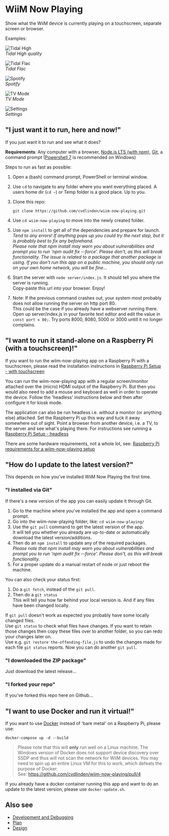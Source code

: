 # WiiM Now Playing

Show what the WiiM device is currently playing on a touchscreen, separate screen or browser.

Examples:

![Tidal High](./assets/Screenshot%202025-01-20%20012258.png)  
*Tidal High quality*

![Tidal Flac](./assets/Screenshot%202025-01-20%20012543.png)  
*Tidal Flac*

![Spotify](./assets/Screenshot%202025-01-20%20012847.png)  
*Spotify*

![TV Mode](./assets/Screenshot%202025-01-20%20015116.png)  
*TV Mode*

![Settings](./assets/Screenshot%202025-01-20%20013342.png)  
*Settings*

## "I just want it to run, here and now!"

If you just want it to run and see what it does?

**Requirements**: Any computer with a browser, [Node.js LTS (with npm)](https://nodejs.org/en), [Git](https://git-scm.com/), a command prompt ([Powershell 7](https://learn.microsoft.com/en-us/powershell/scripting/install/installing-powershell-on-windows) is recommended on Windows)

Steps to run as fast as possible:

1. Open a (bash) command prompt, PowerShell or terminal window.
2. Use ``cd`` to navigate to any folder where you want everything placed. A users home dir (``cd ~``) or Temp folder is a good place. Up to you.
3. Clone this repo:

   ```shell
   git clone https://github.com/cvdlinden/wiim-now-playing.git
   ```

4. Use ``cd wiim-now-playing`` to move into the newly created folder.
5. Use ``npm install`` to get all of the dependencies and prepare for launch.  
   *Tend to any errors! If anything pops up you could try the next step, but it is probably best to fix any beforehand.*  
   *Please note that npm install may warn you about vulnerabilities and prompt you to run 'npm audit fix --force'. Please don't, as this will break functionality. The issue is related to a package that another package is using. If you don't run this app on a public machine, you should only run on your own home network, you will be fine...*
6. Start the server with ``node server/index.js``. It should tell you where the server is running.  
  Copy-paste this url into your browser. Enjoy!  
7. Note: If the previous command crashes out, your system most probably does not allow running the server on http port 80.  
   This could be the case if you already have a webserver running there.  
   Open up server/index.js in your favorite text editor and edit the value in ``const port = 80;``. Try ports 8000, 8080, 5000 or 3000 untill it no longer complains.

## "I want to run it stand-alone on a Raspberry Pi (with a touchscreen)!"

If you want to run the wiim-now-playing app on a Raspberry Pi with a touchscreen,
please read the installation instructions in [Raspberry Pi Setup - with touchscreen](docs/RPi-Setup.md)

You can run the wiim-now-playing app with a regular screen/monitor attached over the (micro) HDMI output of the Raspberry Pi. But then you would also need to add a mouse and keyboard as well in order to operate the device. Follow the 'headless' instructions below and then after configure it for kiosk mode.

The application can also be run headless i.e. without a monitor (or anything else) attached. Set the Raspberry Pi up this way and tuck it away somewhere out of sight. Point a browser from another device, i.e. a TV, to the server and see what's playing there.
For instructions see running a [Raspberry Pi Setup - headless](docs/RPi-Headless.md)

There are some hardware requirements, not a whole lot, see: [Raspberry Pi requirements for a wiim-now-playing setup](docs/RPi-Requirements.md)

## "How do I update to the latest version?"

This depends on how you've installed WiiM Now Playing the first time.

### "I installed via Git"

If there's a new version of the app you can easily update it through Git.

1. Go to the machine where you've installed the app and open a command prompt.  
2. Go into the wiim-now-playing folder, like: ``cd wiim-now-playing/``
3. Use the ``git pull`` command to get the latest version of the app.  
   It will tell you whether you already are up-to-date or automatically download the latest version/additions.
4. Then do an ``npm install`` to update any of the required packages.  
   *Please note that npm install may warn you about vulnerabilities and prompt you to run 'npm audit fix --force'. Please don't, as this will break functionality.*
5. For a proper update do a manual restart of node or just reboot the machine.

You can also check your status first:

1. Do a ``git fetch``, instead of the ``git pull``.
2. Then do a ``git status``  
   This will tell you how far behind your local version is. And if any files have been changed locally.

If ``git pull`` doesn't work as expected you probably have some locally changed files.  
Use ``git status`` to check what files have changes. If you want to retain those changes then copy these files over to another folder, so you can redo your changes later on.  
Use e.g. ``git restore the-offending-file.js`` to undo the changes made for each file ``git status`` reports. Now you can do another ``git pull``.

### "I downloaded the ZIP package"

Just download the latest release...

### "I forked your repo"

If you've forked this repo here on Github...

## "I want to use Docker and run it virtual!"

If you want to use [Docker](https://www.docker.com/) instead of 'bare metal' on a Raspberry Pi, please use:

`docker-compose up -d --build`

> Please note that this will **only** run well on a Linux machine. The Windows version of Docker does not support device discovery over SSDP and thus will not scan the network for WiiM devices. You may need to spin up an entire Linux VM for this to work, which defeats the purpose of Docker.  
See: <https://github.com/cvdlinden/wiim-now-playing/pull/4>

If you already have a docker container running this app and want to do an update to the latest version, please use ```docker-update.sh```.

## Also see

- [Development and Debugging](docs/DevelopmentAndDebugging.md)
- [Plan](docs/Plan.md)
- [Design](docs/Design.md)

